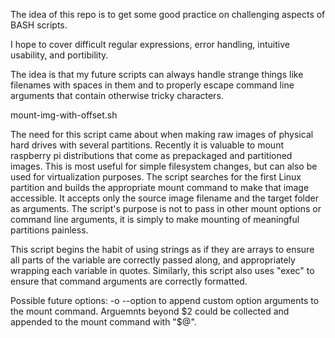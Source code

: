 The idea of this repo is to get some good practice on challenging aspects of BASH scripts.

I hope to cover difficult regular expressions, error handling, intuitive usability, and portibility.

The idea is that my future scripts can always handle strange things like filenames with spaces in them and to properly escape command line arguments that contain otherwise tricky characters.


mount-img-with-offset.sh

The need for this script came about when making raw images of physical hard drives with several partitions.  Recently it is valuable to mount raspberry pi distributions that come as prepackaged and partitioned images.  This is most useful for simple filesystem changes, but can also be used for virtualization purposes.  The script searches for the first Linux partition and builds the appropriate mount command to make that image accessible.  It accepts only the source image filename and the target folder as arguments.  The script's purpose is not to pass in other mount options or command line arguments, it is simply to make mounting of meaningful partitions painless.

This script begins the habit of using strings as if they are arrays to ensure all parts of the variable are correctly passed along, and appropriately wrapping each variable in quotes.  Similarly, this script also uses "exec" to ensure that command arguments are correctly formatted.

Possible future options:
 -o --option to append custom option arguments to the mount command.
 Arguemnts beyond $2 could be collected and appended to the mount command with "$@".
